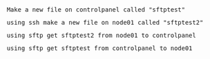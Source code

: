 <pre> Make a new file on controlpanel called "sftptest"</pre>

<pre> using ssh make a new file on node01 called "sftptest2" </pre>

<pre> using sftp get sftptest2 from node01 to controlpanel </pre>

<pre> using sftp get sftptest from controlpanel to node01 </pre>



